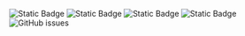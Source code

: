 ![Static Badge](https://img.shields.io/badge/blacklists-60-000000) ![Static Badge](https://img.shields.io/badge/blacklisted-3048233-cc0000) ![Static Badge](https://img.shields.io/badge/whitelisted-2242-00CC00) ![Static Badge](https://img.shields.io/badge/streaming_blacklist-28106-000000) ![GitHub issues](https://img.shields.io/github/issues/fabriziosalmi/blacklists)
